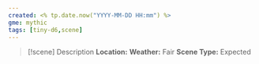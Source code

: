 ```yaml
---
created: <% tp.date.now("YYYY-MM-DD HH:mm") %>
gme: mythic
tags: [tiny-d6,scene]
---
```

> [!scene] Description
> **Location:** 
> **Weather:** Fair
> **Scene Type:** Expected 